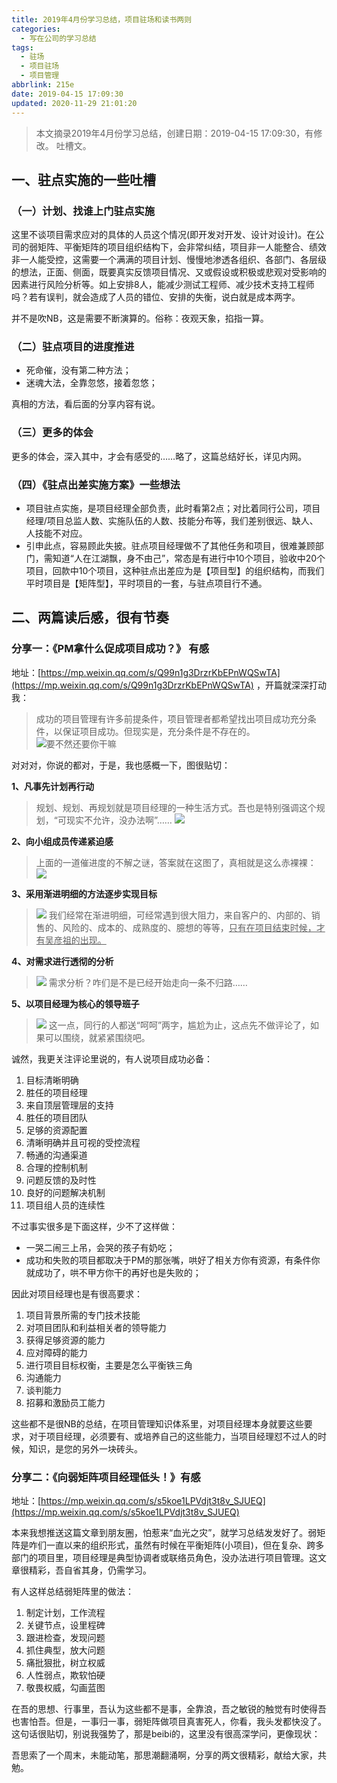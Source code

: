 ```yaml
---
title: 2019年4月份学习总结，项目驻场和读书两则
categories:
  - 写在公司的学习总结
tags:
  - 驻场
  - 项目驻场
  - 项目管理
abbrlink: 215e
date: 2019-04-15 17:09:30
updated: 2020-11-29 21:01:20
---
```


> 本文摘录2019年4月份学习总结，创建日期：2019-04-15 17:09:30，有修改。
> 吐槽文。

## 一、驻点实施的一些吐槽

### （一）计划、找谁上门驻点实施

这里不谈项目需求应对的具体的人员这个情况(即开发对开发、设计对设计)。在公司的弱矩阵、平衡矩阵的项目组织结构下，会非常纠结，项目非一人能整合、绩效非一人能受控，这需要一个满满的项目计划、慢慢地渗透各组织、各部门、各层级的想法，正面、侧面，既要真实反馈项目情况、又或假设或积极或悲观对受影响的因素进行风险分析等。如上安排8人，能减少测试工程师、减少技术支持工程师吗？若有误判，就会造成了人员的错位、安排的失衡，说白就是成本两字。

并不是吹NB，这是需要不断演算的。俗称：夜观天象，掐指一算。

<!-- more -->
### （二）驻点项目的进度推进

- 死命催，没有第二种方法；
- 迷魂大法，全靠忽悠，接着忽悠；

真相的方法，看后面的分享内容有说。

### （三）更多的体会

更多的体会，深入其中，才会有感受的……略了，这篇总结好长，详见内网。

### （四）《驻点出差实施方案》一些想法

- 项目驻点实施，是项目经理全部负责，此时看第2点；对比着同行公司，项目经理/项目总监人数、实施队伍的人数、技能分布等，我们差别很远、缺人、人技能不对应。
- 引申此点，容易顾此失披。驻点项目经理做不了其他任务和项目，很难兼顾部门，需知道“人在江湖飘，身不由己”，常态是有进行中10个项目，验收中20个项目，回款中10个项目，这种驻点出差应为是【项目型】的组织结构，而我们平时项目是【矩阵型】，平时项目的一套，与驻点项目行不通。

## 二、两篇读后感，很有节奏

### 分享一：《PM拿什么促成项目成功？》 有感

地址：[https://mp.weixin.qq.com/s/Q99n1g3DrzrKbEPnWQSwTA](https://mp.weixin.qq.com/s/Q99n1g3DrzrKbEPnWQSwTA) ，开篇就深深打动我：

> 成功的项目管理有许多前提条件，项目管理者都希望找出项目成功充分条件，以保证项目成功。但现实是，充分条件是不存在的。
>![要不然还要你干嘛](https://i.loli.net/2019/04/25/5cc16724b5530.png)

对对对，你说的都对，于是，我也感概一下，图很贴切：

**1、凡事先计划再行动**

> 规划、规划、再规划就是项目经理的一种生活方式。吾也是特别强调这个规划，“可现实不允许，没办法啊”……
>![](https://i.loli.net/2019/04/25/5cc1676be36b2.png)

**2、向小组成员传递紧迫感**

> 上面的一道催进度的不解之谜，答案就在这图了，真相就是这么赤裸裸：
>![](https://i.loli.net/2019/04/25/5cc167c6a3284.png)

**3、采用渐进明细的方法逐步实现目标**

>![](https://i.loli.net/2019/04/25/5cc16814bb036.png)
>我们经常在渐进明细，可经常遇到很大阻力，来自客户的、内部的、销售的、风险的、成本的、成熟度的、臆想的等等，<u>只有在项目结束时候，才有吴彦祖的出现。</u>

**4、对需求进行透彻的分析**

> ![](https://i.loli.net/2019/04/25/5cc169945b07c.png)
> 需求分析？咋们是不是已经开始走向一条不归路……

**5、以项目经理为核心的领导班子**

> ![](https://i.loli.net/2019/04/25/5cc16b8af1fa6.png)
这一点，同行的人都送“呵呵”两字，尴尬为止，这点先不做评论了，如果可以围绕，就紧紧围绕吧。

诚然，我更关注评论里说的，有人说项目成功必备：

1. 目标清晰明确
2. 胜任的项目经理
3. 来自顶层管理层的支持
4. 胜任的项目团队
5. 足够的资源配置
6. 清晰明确并且可视的受控流程
7. 畅通的沟通渠道
8. 合理的控制机制
9. 问题反馈的及时性
10. 良好的问题解决机制
11. 项目组人员的连续性

不过事实很多是下面这样，少不了这样做：

* 一哭二闹三上吊，会哭的孩子有奶吃；
* 成功和失败的项目都取决于PM的那张嘴，哄好了相关方你有资源，有条件你就成功了，哄不甲方你干的再好也是失败的；

因此对项目经理也是有很高要求：

1. 项目背景所需的专门技术技能
2. 对项目团队和利益相关者的领导能力
3. 获得足够资源的能力
4. 应对障碍的能力
5. 进行项目目标权衡，主要是怎么平衡铁三角
6. 沟通能力
7. 谈判能力
8. 招募和激励员工能力

这些都不是很NB的总结，在项目管理知识体系里，对项目经理本身就要这些要求，对于项目经理，必须要有、或培养自己的这些能力，当项目经理怼不过人的时候，知识，是您的另外一块砖头。

### 分享二：《向弱矩阵项目经理低头！》有感

地址：[https://mp.weixin.qq.com/s/s5koe1LPVdjt3t8v_SJUEQ](https://mp.weixin.qq.com/s/s5koe1LPVdjt3t8v_SJUEQ)

本来我想推送这篇文章到朋友圈，怕惹来“血光之灾”，就学习总结发发好了。弱矩阵是咋们一直以来的组织形式，虽然有时候在平衡矩阵(小项目)，但在复杂、跨多部门的项目里，项目经理是典型协调者或联络员角色，没办法进行项目管理。这文章很精彩，吾自省其身，仍需学习。

有人这样总结弱矩阵里的做法：

1. 制定计划，工作流程
2. 关键节点，设里程碑
3. 跟进检查，发现问题
4. 抓住典型，放大问题
5. 痛批狠批，树立权威
6. 人性弱点，欺软怕硬
7. 敬畏权威，勾画蓝图

在吾的思想、行事里，吾认为这些都不是事，全靠浪，吾之敏锐的触觉有时使得吾也害怕吾。但是，一事归一事，弱矩阵做项目真害死人，你看，我头发都快没了。这句话很贴切，别说我强势了，那是beibi的，这里没有很高深学问，更像现状：

吾思索了一个周末，未能动笔，那思潮翻涌啊，分享的两文很精彩，献给大家，共勉。
